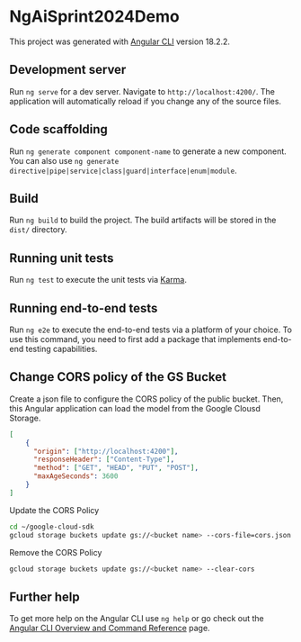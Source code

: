 # NgAiSprint2024Demo

This project was generated with [Angular CLI](https://github.com/angular/angular-cli) version 18.2.2.

## Development server

Run `ng serve` for a dev server. Navigate to `http://localhost:4200/`. The application will automatically reload if you change any of the source files.

## Code scaffolding

Run `ng generate component component-name` to generate a new component. You can also use `ng generate directive|pipe|service|class|guard|interface|enum|module`.

## Build

Run `ng build` to build the project. The build artifacts will be stored in the `dist/` directory.

## Running unit tests

Run `ng test` to execute the unit tests via [Karma](https://karma-runner.github.io).

## Running end-to-end tests

Run `ng e2e` to execute the end-to-end tests via a platform of your choice. To use this command, you need to first add a package that implements end-to-end testing capabilities.

## Change CORS policy of the GS Bucket

Create a json file to configure the CORS policy of the public bucket. Then, this Angular application can load the model from the Google Clousd Storage. 

```json
[
    {
      "origin": ["http://localhost:4200"],
      "responseHeader": ["Content-Type"],
      "method": ["GET", "HEAD", "PUT", "POST"],
      "maxAgeSeconds": 3600
    }
]
```

Update the CORS Policy

```bash
cd ~/google-cloud-sdk 
gcloud storage buckets update gs://<bucket name> --cors-file=cors.json
```

Remove the CORS Policy

```bash
gcloud storage buckets update gs://<bucket name> --clear-cors
```


## Further help

To get more help on the Angular CLI use `ng help` or go check out the [Angular CLI Overview and Command Reference](https://angular.dev/tools/cli) page.
